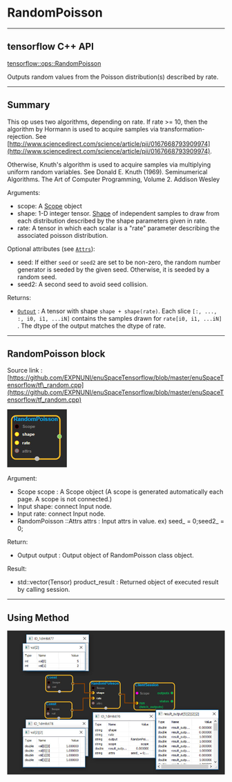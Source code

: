 # RandomPoisson

---

## tensorflow C++ API

[tensorflow::ops::RandomPoisson](https://www.tensorflow.org/api_docs/cc/class/tensorflow/ops/random-poisson)

Outputs random values from the Poisson distribution\(s\) described by rate.

---

## Summary

This op uses two algorithms, depending on rate. If rate &gt;= 10, then the algorithm by Hormann is used to acquire samples via transformation-rejection. See [http://www.sciencedirect.com/science/article/pii/0167668793909974](http://www.sciencedirect.com/science/article/pii/0167668793909974).

Otherwise, Knuth's algorithm is used to acquire samples via multiplying uniform random variables. See Donald E. Knuth \(1969\). Seminumerical Algorithms. The Art of Computer Programming, Volume 2. Addison Wesley

Arguments:

* scope: A [Scope](https://www.tensorflow.org/api_docs/cc/class/tensorflow/scope.html#classtensorflow_1_1_scope) object
* shape: 1-D integer tensor. 
  [Shape](https://www.tensorflow.org/api_docs/cc/class/tensorflow/ops/shape.html#classtensorflow_1_1ops_1_1_shape) of independent samples to draw from each distribution described by the shape parameters given in rate.
* rate: A tensor in which each scalar is a "rate" parameter describing the associated poisson distribution.

Optional attributes \(see [`Attrs`](https://www.tensorflow.org/api_docs/cc/struct/tensorflow/ops/random-poisson/attrs.html#structtensorflow_1_1ops_1_1_random_poisson_1_1_attrs)\):

* seed: If either `seed` or `seed2` are set to be non-zero, the random number generator is seeded by the given seed. Otherwise, it is seeded by a random seed.
* seed2: A second seed to avoid seed collision.

Returns:

* [`Output`](https://www.tensorflow.org/api_docs/cc/class/tensorflow/output.html#classtensorflow_1_1_output)
  : A tensor with shape `shape + shape(rate)`. Each slice `[:, ..., :, i0, i1, ...iN]`
   contains the samples drawn for `rate[i0, i1, ...iN]`
  . The dtype of the output matches the dtype of rate.

---

## RandomPoisson block

Source link : [https://github.com/EXPNUNI/enuSpaceTensorflow/blob/master/enuSpaceTensorflow/tf\_random.cpp](https://github.com/EXPNUNI/enuSpaceTensorflow/blob/master/enuSpaceTensorflow/tf_random.cpp)

![](/assets/random_op/RandomPoisson2.jpg)

Argument:

* Scope scope : A Scope object \(A scope is generated automatically each page. A scope is not connected.\)
* Input shape: connect  Input node.
* Input rate: connect  Input node.
* RandomPoisson ::Attrs attrs : Input attrs in value. ex\) seed\_ = 0;seed2\_ = 0;

Return:

* Output output : Output object of RandomPoisson class object.

Result:

* std::vector\(Tensor\) product\_result : Returned object of executed result by calling session.

---

## Using Method

![](/assets/random_op/RandomPoisson1.jpg)


